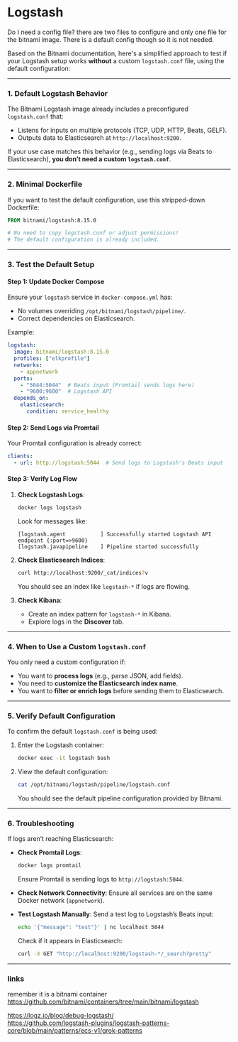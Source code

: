 # Logstash

Do I need a config file? there are two files to configure and only one file for the bitnami image. There is a default config though so it is not needed.

Based on the Bitnami documentation, here's a simplified approach to test if your Logstash setup works **without** a custom `logstash.conf` file, using the default configuration:

---

### **1. Default Logstash Behavior**
The Bitnami Logstash image already includes a preconfigured `logstash.conf` that:
- Listens for inputs on multiple protocols (TCP, UDP, HTTP, Beats, GELF).
- Outputs data to Elasticsearch at `http://localhost:9200`.

If your use case matches this behavior (e.g., sending logs via Beats to Elasticsearch), **you don’t need a custom `logstash.conf`**.

---

### **2. Minimal Dockerfile**
If you want to test the default configuration, use this stripped-down Dockerfile:
```Dockerfile
FROM bitnami/logstash:8.15.0

# No need to copy logstash.conf or adjust permissions!
# The default configuration is already included.
```

---

### **3. Test the Default Setup**
#### **Step 1: Update Docker Compose**
Ensure your `logstash` service in `docker-compose.yml` has:
- No volumes overriding `/opt/bitnami/logstash/pipeline/`.
- Correct dependencies on Elasticsearch.

Example:
```yaml
logstash:
  image: bitnami/logstash:8.15.0
  profiles: ["elkprofile"]
  networks:
    - appnetwork
  ports:
    - "5044:5044"  # Beats input (Promtail sends logs here)
    - "9600:9600"  # Logstash API
  depends_on:
    elasticsearch:
      condition: service_healthy
```

#### **Step 2: Send Logs via Promtail**
Your Promtail configuration is already correct:
```yaml
clients:
  - url: http://logstash:5044  # Send logs to Logstash's Beats input
```

#### **Step 3: Verify Log Flow**
1. **Check Logstash Logs**:
   ```bash
   docker logs logstash
   ```
   Look for messages like:
   ```
   [logstash.agent           ] Successfully started Logstash API endpoint {:port=>9600}
   [logstash.javapipeline    ] Pipeline started successfully
   ```

2. **Check Elasticsearch Indices**:
   ```bash
   curl http://localhost:9200/_cat/indices?v
   ```
   You should see an index like `logstash-*` if logs are flowing.

3. **Check Kibana**:
   - Create an index pattern for `logstash-*` in Kibana.
   - Explore logs in the **Discover** tab.

---

### **4. When to Use a Custom `logstash.conf`**
You only need a custom configuration if:
- You want to **process logs** (e.g., parse JSON, add fields).
- You need to **customize the Elasticsearch index name**.
- You want to **filter or enrich logs** before sending them to Elasticsearch.

---

### **5. Verify Default Configuration**
To confirm the default `logstash.conf` is being used:
1. Enter the Logstash container:
   ```bash
   docker exec -it logstash bash
   ```
2. View the default configuration:
   ```bash
   cat /opt/bitnami/logstash/pipeline/logstash.conf
   ```
   You should see the default pipeline configuration provided by Bitnami.

---

### **6. Troubleshooting**
If logs aren’t reaching Elasticsearch:
- **Check Promtail Logs**:
  ```bash
  docker logs promtail
  ```
  Ensure Promtail is sending logs to `http://logstash:5044`.

- **Check Network Connectivity**:
  Ensure all services are on the same Docker network (`appnetwork`).

- **Test Logstash Manually**:
  Send a test log to Logstash’s Beats input:
  ```bash
  echo '{"message": "test"}' | nc localhost 5044
  ```
  Check if it appears in Elasticsearch:
  ```bash
  curl -X GET "http://localhost:9200/logstash-*/_search?pretty"
  ```

---


### links

remember it is a bitnami container    
https://github.com/bitnami/containers/tree/main/bitnami/logstash  

https://logz.io/blog/debug-logstash/  
https://github.com/logstash-plugins/logstash-patterns-core/blob/main/patterns/ecs-v1/grok-patterns  